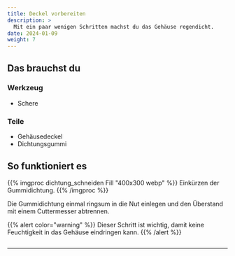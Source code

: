 ```yaml
---
title: Deckel vorbereiten
description: >
  Mit ein paar wenigen Schritten machst du das Gehäuse regendicht.
date: 2024-01-09
weight: 7
---
```

## Das brauchst du

<div class="row">
    <div class="col-md-6">
       <h3>Werkzeug</h3>
       <ul>
       <li>Schere</li>
       </ul>
</div>
    <div class="col-md-6">
<h3>Teile</h3>
<ul>
       <li>Gehäusedeckel</li>
              <li>Dichtungsgummi</li>
       </ul>
    </div>
</div>


## So funktioniert es
<div class="row">
    <div class="col-md-6">
       
{{% imgproc dichtung_schneiden Fill "400x300 webp" %}}
Einkürzen der Gummidichtung.
{{% /imgproc %}}

       
</div>
    <div class="col-md-6" style="display: flex; flex-direction: column; justify-content: center;">
Die Gummidichtung einmal ringsum in die Nut einlegen und den Überstand mit einem Cuttermesser abtrennen. <br>

{{% alert color="warning" %}}
Dieser Schritt ist wichtig, damit keine Feuchtigkeit in das Gehäuse eindringen kann.
{{% /alert %}}

</div>
</div>
<hr class="my-4"> <!-- Trennlinie -->
